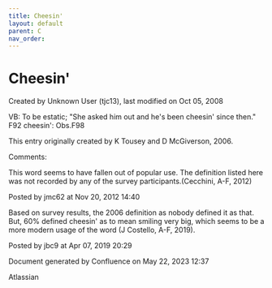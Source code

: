 ```yaml
---
title: Cheesin'
layout: default
parent: C
nav_order:
---
```


# Cheesin'

Created by  Unknown User (tjc13), last modified on Oct 05, 2008

VB: To be estatic; &quot;She asked him out and he's been cheesin' since then.&quot; F92 cheesin': Obs.F98

This entry originally created by K Tousey and D McGiverson, 2006.

Comments:

This word seems to have fallen out of popular use. The definition listed here was not recorded by any of the survey participants.(Cecchini, A-F, 2012)

Posted by jmc62 at Nov 20, 2012 14:40

Based on survey results, the 2006 definition as nobody defined it as that.  But, 60% defined cheesin' as to mean smiling very big, which seems to be a more modern usage of the word (J Costello, A-F, 2019).

Posted by jbc9 at Apr 07, 2019 20:29

Document generated by Confluence on May 22, 2023 12:37

Atlassian
